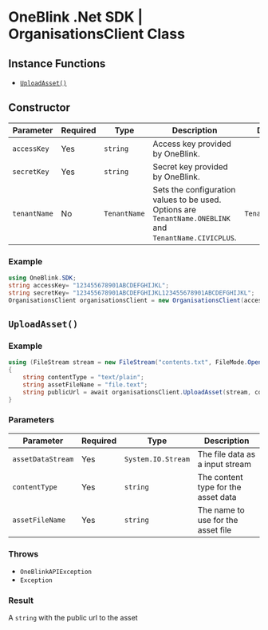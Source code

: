 # OneBlink .Net SDK | OrganisationsClient Class

## Instance Functions

-   [`UploadAsset()`](#getformsubmission)

## Constructor

| Parameter    | Required | Type         | Description                                                                                             | Default Value         |
| ------------ | -------- | ------------ | ------------------------------------------------------------------------------------------------------- | --------------------- |
| `accessKey`  | Yes      | `string`     | Access key provided by OneBlink.                                                                        |                       |
| `secretKey`  | Yes      | `string`     | Secret key provided by OneBlink.                                                                        |                       |
| `tenantName` | No       | `TenantName` | Sets the configuration values to be used. Options are `TenantName.ONEBLINK` and `TenantName.CIVICPLUS`. | `TenantName.ONEBLINK` |

### Example

```c#
using OneBlink.SDK;
string accessKey= "123455678901ABCDEFGHIJKL";
string secretKey= "123455678901ABCDEFGHIJKL123455678901ABCDEFGHIJKL";
OrganisationsClient organisationsClient = new OrganisationsClient(accessKey, secretKey);
```

## `UploadAsset()`

### Example

```c#
using (FileStream stream = new FileStream("contents.txt", FileMode.Open))
{
    string contentType = "text/plain";
    string assetFileName = "file.text";
    string publicUrl = await organisationsClient.UploadAsset(stream, contentType, assetFileName);
}
```

### Parameters

| Parameter         | Required | Type               | Description                         |
| ----------------- | -------- | ------------------ | ----------------------------------- |
| `assetDataStream` | Yes      | `System.IO.Stream` | The file data as a input stream     |
| `contentType`     | Yes      | `string`           | The content type for the asset data |
| `assetFileName`   | Yes      | `string`           | The name to use for the asset file  |

### Throws

-   `OneBlinkAPIException`
-   `Exception`

### Result

A `string` with the public url to the asset
